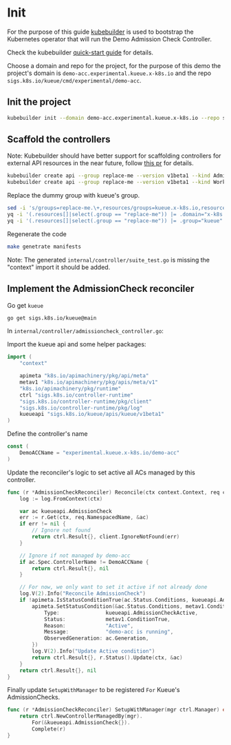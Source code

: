 # Init

For the purpose of this guide [kubebuilder](https://book.kubebuilder.io/) is used to bootstrap the Kubernetes operator that will run the Demo Admission Check Controller.

Check the kubebuilder [quick-start guide](https://book.kubebuilder.io/quick-start) for details.

Choose a domain and repo for the project, for the purpose of this demo the project's domain is `demo-acc.experimental.kueue.x-k8s.io` and the repo `sigs.k8s.io/kueue/cmd/experimental/demo-acc`.

## Init the project

```bash
kubebuilder init --domain demo-acc.experimental.kueue.x-k8s.io --repo sigs.k8s.io/kueue/cmd/experimental/demo-acc 
```

## Scaffold the controllers

Note: Kubebuilder should have better support for scaffolding controllers for external API resources in the near future, follow [this pr](https://github.com/kubernetes-sigs/kubebuilder/pull/4171) for details.

```bash
kubebuilder create api --group replace-me --version v1beta1 --kind AdmissionCheck --controller=true  --resource=false
kubebuilder create api --group replace-me --version v1beta1 --kind Workload --controller=true  --resource=false
```

Replace the dummy group with kueue's group.

```bash
sed -i 's/groups=replace-me.\+,resources/groups=kueue.x-k8s.io,resources/g' internal/controller/*.go
yq -i '(.resources[]|select(.group == "replace-me")) |= .domain="x-k8s.io" '  PROJECT
yq -i '(.resources[]|select(.group == "replace-me")) |= .group="kueue" '  PROJECT
```

Regenerate the code

```bash
make genetrate manifests
```

Note: The generated `internal/controller/suite_test.go` is missing the "context" import it should be added.

## Implement the AdmissionCheck reconciler

Go get `kueue`

```bash
go get sigs.k8s.io/kueue@main
```

In `internal/controller/admissioncheck_controller.go`:

Import the kueue api and some helper packages:

```go
import (
	"context"

	apimeta "k8s.io/apimachinery/pkg/api/meta"
	metav1 "k8s.io/apimachinery/pkg/apis/meta/v1"
	"k8s.io/apimachinery/pkg/runtime"
	ctrl "sigs.k8s.io/controller-runtime"
	"sigs.k8s.io/controller-runtime/pkg/client"
	"sigs.k8s.io/controller-runtime/pkg/log"
	kueueapi "sigs.k8s.io/kueue/apis/kueue/v1beta1"
)
```

Define the controller's name

```go
const (
	DemoACCName = "experimental.kueue.x-k8s.io/demo-acc"
)

```

Update the reconciler's logic to set active all ACs managed by this controller.

```go
func (r *AdmissionCheckReconciler) Reconcile(ctx context.Context, req ctrl.Request) (ctrl.Result, error) {
	log := log.FromContext(ctx)

	var ac kueueapi.AdmissionCheck
	err := r.Get(ctx, req.NamespacedName, &ac)
	if err != nil {
		// Ignore not found
		return ctrl.Result{}, client.IgnoreNotFound(err)
	}

	// Ignore if not managed by demo-acc
	if ac.Spec.ControllerName != DemoACCName {
		return ctrl.Result{}, nil
	}

	// For now, we only want to set it active if not already done
	log.V(2).Info("Reconcile AdmissionCheck")
	if !apimeta.IsStatusConditionTrue(ac.Status.Conditions, kueueapi.AdmissionCheckActive) {
		apimeta.SetStatusCondition(&ac.Status.Conditions, metav1.Condition{
			Type:               kueueapi.AdmissionCheckActive,
			Status:             metav1.ConditionTrue,
			Reason:             "Active",
			Message:            "demo-acc is running",
			ObservedGeneration: ac.Generation,
		})
		log.V(2).Info("Update Active condition")
		return ctrl.Result{}, r.Status().Update(ctx, &ac)
	}
	return ctrl.Result{}, nil
}

```

Finally update `SetupWithManager` to be registered `For` Kueue's AdmissionChecks.

```go
func (r *AdmissionCheckReconciler) SetupWithManager(mgr ctrl.Manager) error {
	return ctrl.NewControllerManagedBy(mgr).
		For(&kueueapi.AdmissionCheck{}).
		Complete(r)
}
```
